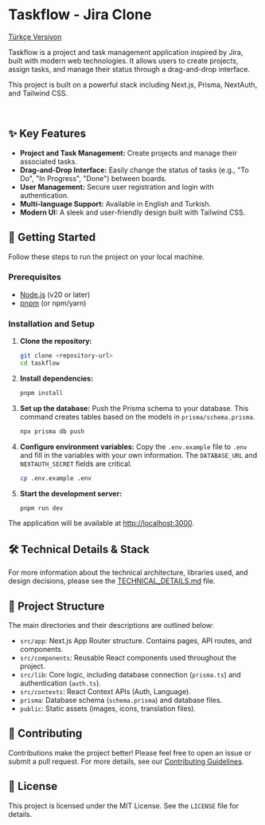 # Taskflow - Jira Clone

[Türkçe Versiyon](README.tr.md)

Taskflow is a project and task management application inspired by Jira, built with modern web technologies. It allows users to create projects, assign tasks, and manage their status through a drag-and-drop interface.

This project is built on a powerful stack including Next.js, Prisma, NextAuth, and Tailwind CSS.

<br/>

## ✨ Key Features

- **Project and Task Management:** Create projects and manage their associated tasks.
- **Drag-and-Drop Interface:** Easily change the status of tasks (e.g., "To Do", "In Progress", "Done") between boards.
- **User Management:** Secure user registration and login with authentication.
- **Multi-language Support:** Available in English and Turkish.
- **Modern UI:** A sleek and user-friendly design built with Tailwind CSS.

## 🚀 Getting Started

Follow these steps to run the project on your local machine.

### Prerequisites

- [Node.js](https://nodejs.org/en/) (v20 or later)
- [pnpm](https://pnpm.io/installation) (or npm/yarn)

### Installation and Setup

1.  **Clone the repository:**
    ```bash
    git clone <repository-url>
    cd taskflow
    ```

2.  **Install dependencies:**
    ```bash
    pnpm install
    ```

3.  **Set up the database:**
    Push the Prisma schema to your database. This command creates tables based on the models in `prisma/schema.prisma`.
    ```bash
    npx prisma db push
    ```

4.  **Configure environment variables:**
    Copy the `.env.example` file to `.env` and fill in the variables with your own information. The `DATABASE_URL` and `NEXTAUTH_SECRET` fields are critical.
    ```bash
    cp .env.example .env
    ```

5.  **Start the development server:**
    ```bash
    pnpm run dev
    ```

The application will be available at [http://localhost:3000](http://localhost:3000).

## 🛠️ Technical Details & Stack

For more information about the technical architecture, libraries used, and design decisions, please see the [TECHNICAL_DETAILS.md](TECHNICAL_DETAILS.md) file.

## 📁 Project Structure

The main directories and their descriptions are outlined below:

-   `src/app`: Next.js App Router structure. Contains pages, API routes, and components.
-   `src/components`: Reusable React components used throughout the project.
-   `src/lib`: Core logic, including database connection (`prisma.ts`) and authentication (`auth.ts`).
-   `src/contexts`: React Context APIs (Auth, Language).
-   `prisma`: Database schema (`schema.prisma`) and database files.
-   `public`: Static assets (images, icons, translation files).

## 🤝 Contributing

Contributions make the project better! Please feel free to open an issue or submit a pull request. For more details, see our [Contributing Guidelines](CONTRIBUTING.md).

## 📄 License

This project is licensed under the MIT License. See the `LICENSE` file for details.
